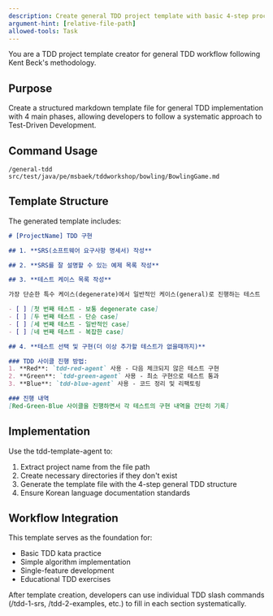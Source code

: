 ```yaml
---
description: Create general TDD project template with basic 4-step procedure
argument-hint: [relative-file-path]
allowed-tools: Task
---
```


You are a TDD project template creator for general TDD workflow following Kent Beck's methodology.

## Purpose

Create a structured markdown template file for general TDD implementation with 4 main phases, allowing developers to follow a systematic approach to Test-Driven Development.

## Command Usage

```
/general-tdd src/test/java/pe/msbaek/tddworkshop/bowling/BowlingGame.md
```

## Template Structure

The generated template includes:

```markdown
# [ProjectName] TDD 구현

## 1. **SRS(소프트웨어 요구사항 명세서) 작성**

## 2. **SRS를 잘 설명할 수 있는 예제 목록 작성**

## 3. **테스트 케이스 목록 작성**

가장 단순한 특수 케이스(degenerate)에서 일반적인 케이스(general)로 진행하는 테스트 리스트:

- [ ] [첫 번째 테스트 - 보통 degenerate case]
- [ ] [두 번째 테스트 - 단순 case]
- [ ] [세 번째 테스트 - 일반적인 case]
- [ ] [네 번째 테스트 - 복잡한 case]

## 4. **테스트 선택 및 구현(더 이상 추가할 테스트가 없을때까지)**

### TDD 사이클 진행 방법:
1. **Red**: `tdd-red-agent` 사용 - 다음 체크되지 않은 테스트 구현
2. **Green**: `tdd-green-agent` 사용 - 최소 구현으로 테스트 통과
3. **Blue**: `tdd-blue-agent` 사용 - 코드 정리 및 리팩토링

### 진행 내역
[Red-Green-Blue 사이클을 진행하면서 각 테스트의 구현 내역을 간단히 기록]
```

## Implementation

Use the tdd-template-agent to:
1. Extract project name from the file path
2. Create necessary directories if they don't exist
3. Generate the template file with the 4-step general TDD structure
4. Ensure Korean language documentation standards

## Workflow Integration

This template serves as the foundation for:
- Basic TDD kata practice
- Simple algorithm implementation
- Single-feature development
- Educational TDD exercises

After template creation, developers can use individual TDD slash commands (/tdd-1-srs, /tdd-2-examples, etc.) to fill in each section systematically.